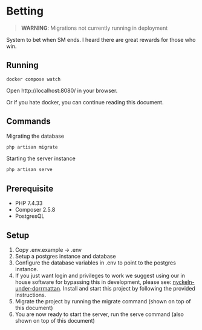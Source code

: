 # Betting

> **WARNING**: Migrations not currently running in deployment

System to bet when SM ends. I heard there are great rewards for those who win.

## Running
`docker compose watch`

Open http://localhost:8080/ in your browser.

Or if you hate docker, you can continue reading this document.

## Commands
Migrating the database
```php
php artisan migrate
```
Starting the server instance
```php
php artisan serve
```

## Prerequisite
* PHP 7.4.33
* Composer 2.5.8
* PostgresQL

## Setup
1. Copy .env.example -> .env
2. Setup a postgres instance and database
3. Configure the database variables in .env to point to the postgres instance.
4. If you just want login and privileges to work we suggest using our in house software for bypassing this in development, please see: [nyckeln-under-dorrmattan](https://github.com/datasektionen/nyckeln-under-dorrmattan). Install and start this project by following the provided instructions.  
5. Migrate the project by running the migrate command (shown on top of this document)  
6. You are now ready to start the server, run the serve command (also shown on top of this document)  
